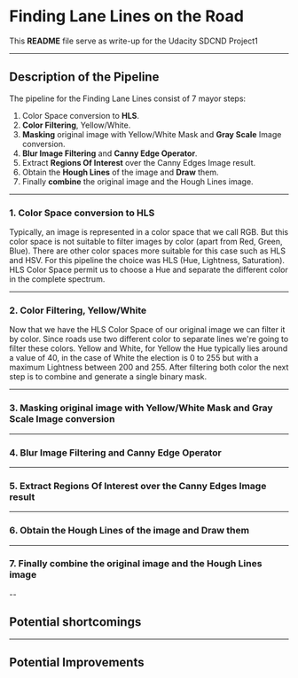 # **Finding Lane Lines on the Road**
This **README** file serve as write-up for the Udacity SDCND Project1

---
## **Description of the Pipeline**
The pipeline for the Finding Lane Lines consist of 7 mayor steps:

1. Color Space conversion to **HLS**.
2. **Color Filtering**, Yellow/White.
3. **Masking** original image with Yellow/White Mask and **Gray Scale** Image conversion.
4. **Blur Image Filtering** and **Canny Edge Operator**.
5. Extract **Regions Of Interest** over the Canny Edges Image result.
6. Obtain the **Hough Lines** of the image and **Draw** them.
7. Finally **combine** the original image and the Hough Lines image.

---
### **1. Color Space conversion to HLS**
Typically, an image is represented in a color space that we call RGB. But this color space is not suitable to filter images by color (apart from Red, Green, Blue).
There are other color spaces more suitable for this case such as HLS and HSV. For this pipeline the choice was HLS (Hue, Lightness, Saturation). HLS Color Space permit us to choose a Hue and separate the different color in the complete spectrum.

---
### **2. Color Filtering, Yellow/White**
Now that we have the HLS Color Space of our original image we can filter it by color. Since roads use two different color to separate lines we're going to filter these colors. Yellow and White, for Yellow the Hue typically lies around a value of 40, in the case of White the election is 0 to 255 but with a maximum Lightness between 200 and 255.
After filtering both color the next step is to combine and generate a single binary mask.

---
### **3. Masking original image with Yellow/White Mask and Gray Scale Image conversion**


---
### **4. Blur Image Filtering and Canny Edge Operator**


---
### **5. Extract Regions Of Interest over the Canny Edges Image result**


---
### **6. Obtain the Hough Lines of the image and Draw them**


---
### **7. Finally combine the original image and the Hough Lines image**


--
## **Potential shortcomings**

---
## **Potential Improvements**
